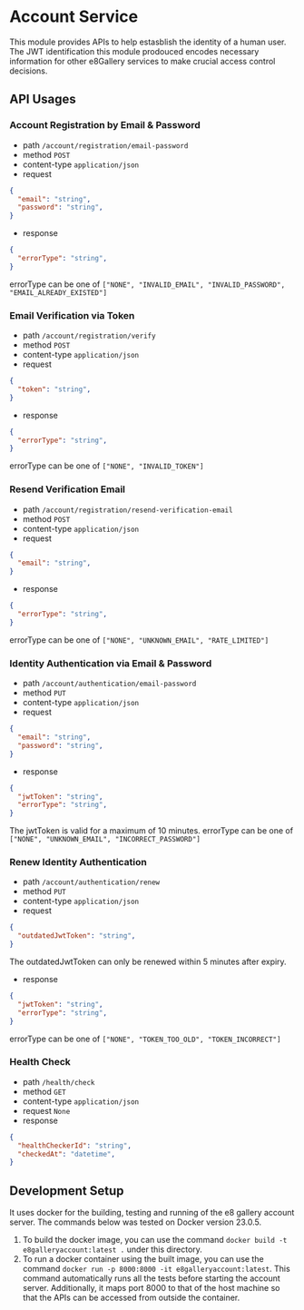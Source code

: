 # Account Service
This module provides APIs to help estasblish the identity of a human user. The JWT identification this module prodouced encodes necessary information for other e8Gallery services to make crucial access control decisions.

## API Usages
### Account Registration by Email & Password
- path ```/account/registration/email-password```
- method ```POST```
- content-type ```application/json```
- request 
```json
{
  "email": "string",
  "password": "string",
}
```
- response
```json
{
  "errorType": "string",
}
```
errorType can be one of ```["NONE", "INVALID_EMAIL", "INVALID_PASSWORD", "EMAIL_ALREADY_EXISTED"]```

### Email Verification via Token
- path ```/account/registration/verify```
- method ```POST```
- content-type ```application/json```
- request 
```json
{
  "token": "string",
}
```
- response
```json
{
  "errorType": "string",
}
```
errorType can be one of ```["NONE", "INVALID_TOKEN"]```

### Resend Verification Email
- path ```/account/registration/resend-verification-email```
- method ```POST```
- content-type ```application/json```
- request 
```json
{
  "email": "string",
}
```
- response
```json
{
  "errorType": "string",
}
```
errorType can be one of ```["NONE", "UNKNOWN_EMAIL", "RATE_LIMITED"]```


### Identity Authentication via Email & Password
- path ```/account/authentication/email-password```
- method ```PUT```
- content-type ```application/json```
- request
```json
{
  "email": "string",
  "password": "string",
}
```
- response
```json
{
  "jwtToken": "string",
  "errorType": "string",
}
```
The jwtToken is valid for a maximum of 10 minutes.
errorType can be one of ```["NONE", "UNKNOWN_EMAIL", "INCORRECT_PASSWORD"]```

### Renew Identity Authentication
- path ```/account/authentication/renew```
- method ```PUT```
- content-type ```application/json```
- request
```json
{
  "outdatedJwtToken": "string",
}
```
The outdatedJwtToken can only be renewed within 5 minutes after expiry.
- response
```json
{
  "jwtToken": "string",
  "errorType": "string",
}
```
errorType can be one of ```["NONE", "TOKEN_TOO_OLD", "TOKEN_INCORRECT"]```

### Health Check
- path ```/health/check```
- method ```GET```
- content-type ```application/json```
- request ```None```
- response
```json
{
  "healthCheckerId": "string",
  "checkedAt": "datetime",
}
```

## Development Setup
It uses docker for the building, testing and running of the e8 gallery account server. The commands below was tested on Docker version 23.0.5. 
1. To build the docker image, you can use the command ```docker build -t e8galleryaccount:latest .``` under this directory.
2. To run a docker container using the built image, you can use the command ```docker run -p 8000:8000 -it e8galleryaccount:latest```. This command automatically runs all the tests before starting the account server. Additionally, it maps port 8000 to that of the host machine so that the APIs can be accessed from outside the container.
